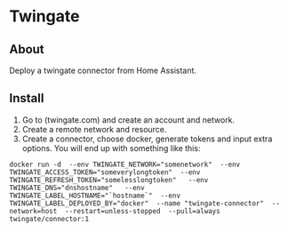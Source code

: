# Twingate

## About
Deploy a twingate connector from Home Assistant.

## Install
1. Go to (twingate.com) and create an account and network.
2. Create a remote network and resource.
3. Create a connector, choose docker, generate tokens and input extra options. You will end up with something like this:

``docker run -d 
  --env TWINGATE_NETWORK="somenetwork" 
  --env TWINGATE_ACCESS_TOKEN="someverylongtoken" 
  --env TWINGATE_REFRESH_TOKEN="somelesslongtoken"  
  --env TWINGATE_DNS="dnshostname"  
  --env TWINGATE_LABEL_HOSTNAME="`hostname`" 
  --env TWINGATE_LABEL_DEPLOYED_BY="docker" 
  --name "twingate-connector" 
  --network=host 
  --restart=unless-stopped 
  --pull=always 
  twingate/connector:1``
